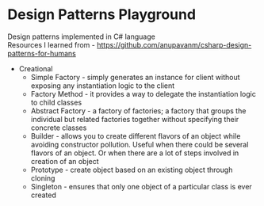 # Design Patterns Playground
Design patterns implemented in C# language \
Resources I learned from - https://github.com/anupavanm/csharp-design-patterns-for-humans

- Creational
  * Simple Factory - simply generates an instance for client without exposing any instantiation logic to the client
  * Factory Method - it provides a way to delegate the instantiation logic to child classes
  * Abstract Factory - a factory of factories; a factory that groups the individual but related factories together without specifying their concrete classes
  * Builder - allows you to create different flavors of an object while avoiding constructor pollution. Useful when there could be several flavors of an object. Or when there are a lot of steps involved in creation of an object
  * Prototype - create object based on an existing object through cloning
  * Singleton - ensures that only one object of a particular class is ever created
